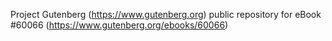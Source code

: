 Project Gutenberg (https://www.gutenberg.org) public repository for eBook #60066 (https://www.gutenberg.org/ebooks/60066)
